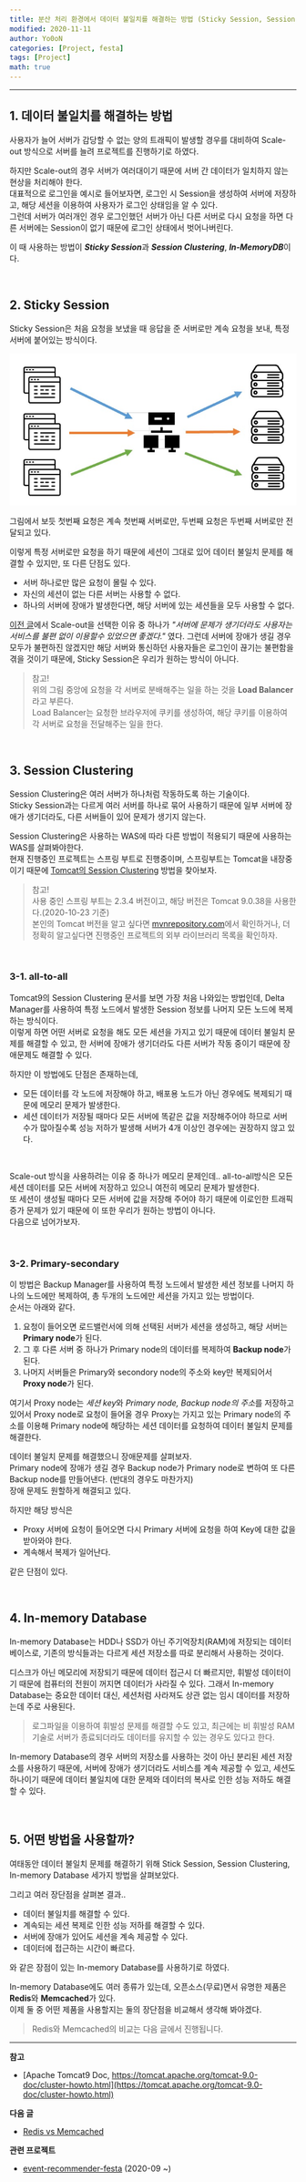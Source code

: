```yaml
---
title: 분산 처리 환경에서 데이터 불일치를 해결하는 방법 (Sticky Session, Session Clustering, In-memory Database)
modified: 2020-11-11
author: Yo0oN
categories: [Project, festa]
tags: [Project]
math: true
---
```


<hr>

## 1. 데이터 불일치를 해결하는 방법

사용자가 늘어 서버가 감당할 수 없는 양의 트래픽이 발생할 경우를 대비하여 Scale-out 방식으로 서버를 늘려 프로젝트를 진행하기로 하였다.

하지만 Scale-out의 경우 서버가 여러대이기 때문에 서버 간 데이터가 일치하지 않는 현상을 처리해야 한다.<br>
대표적으로 로그인을 예시로 들어보자면, 로그인 시 Session을 생성하여 서버에 저장하고, 해당 세션을 이용하여 사용자가 로그인 상태임을 알 수 있다.<br>
그런데 서버가 여러개인 경우 로그인했던 서버가 아닌 다른 서버로 다시 요청을 하면 다른 서버에는 Session이 없기 때문에 로그인 상태에서 벗어나버린다.

이 때 사용하는 방법이 ***Sticky Session***과 ***Session Clustering***, ***In-MemoryDB***이다.

<br>

## 2. Sticky Session

Sticky Session은 처음 요청을 보냈을 때 응답을 준 서버로만 계속 요청을 보내, 특정 서버에 붙어있는 방식이다.

![StickySession](/images/posts/Project/event-recommender-festa/대용량트래픽/StickySession01.jpg)

그림에서 보듯 첫번째 요청은 계속 첫번째 서버로만, 두번째 요청은 두번째 서버로만 전달되고 있다.

이렇게 특정 서버로만 요청을 하기 때문에 세션이 그대로 있어 데이터 불일치 문제를 해결할 수 있지만, 또 다른 단점도 있다.<br>
- 서버 하나로만 많은 요청이 몰릴 수 있다.
- 자신의 세션이 없는 다른 서버는 사용할 수 없다.
- 하나의 서버에 장애가 발생한다면, 해당 서버에 있는 세션들을 모두 사용할 수 없다.

[이전 글](https://yo0on.github.io/posts/Project.%EB%8C%80%EC%9A%A9%EB%9F%89%ED%8A%B8%EB%9E%98%ED%94%BD/)에서 Scale-out을 선택한 이유 중 하나가 *"서버에 문제가 생기더라도 사용자는 서비스를 불편 없이 이용할수 있었으면 좋겠다."* 였다.
그런데 서버에 장애가 생길 경우 모두가 불편하진 않겠지만 해당 서버와 통신하던 사용자들은 로그인이 끊기는 불편함을 겪을 것이기 때문에, Sticky Session은 우리가 원하는 방식이 아니다.

> 참고!<br>
> 위의 그림 중앙에 요청을 각 서버로 분배해주는 일을 하는 것을 **Load Balancer**라고 부른다.<br>
> Load Balancer는 요청한 브라우저에 쿠키를 생성하여, 해당 쿠키를 이용하여 각 서버로 요청을 전달해주는 일을 한다.

<br>

## 3. Session Clustering

Session Clustering은 여러 서버가 하나처럼 작동하도록 하는 기술이다.<br>
Sticky Session과는 다르게 여러 서버를 하나로 묶어 사용하기 때문에 일부 서버에 장애가 생기더라도, 다른 서버들이 있어 문제가 생기지 않는다.

Session Clustering은 사용하는 WAS에 따라 다른 방법이 적용되기 때문에 사용하는 WAS를 살펴봐야한다.<br>
현재 진행중인 프로젝트는 스프링 부트로 진행중이며, 스프링부트는 Tomcat을 내장중이기 때문에 [Tomcat의 Session Clustering](https://tomcat.apache.org/tomcat-9.0-doc/cluster-howto.html) 방법을 찾아보자.<br>
> 참고!<br>
> 사용 중인 스프링 부트는 2.3.4 버전이고, 해당 버전은 Tomcat 9.0.38을 사용한다.(2020-10-23 기준)<br>
> 본인의 Tomcat 버전을 알고 싶다면 [mvnrepository.com](https://mvnrepository.com/artifact/org.springframework.boot/spring-boot-starter-tomcat)에서 확인하거나, 더 정확히 알고싶다면 진행중인 프로젝트의 외부 라이브러리 목록을 확인하자.

<br>

### 3-1. all-to-all

Tomcat9의 Session Clustering 문서를 보면 가장 처음 나와있는 방법인데, Delta Manager를 사용하여 특정 노드에서 발생한 Session 정보를 나머지 모든 노드에 복제하는 방식이다.<br>
이렇게 하면 어떤 서버로 요청을 해도 모든 세션을 가지고 있기 때문에 데이터 불일치 문제를 해결할 수 있고, 한 서버에 장애가 생기더라도 다른 서버가 작동 중이기 때문에 장애문제도 해결할 수 있다.

하지만 이 방법에도 단점은 존재하는데,
- 모든 데이터를 각 노드에 저장해야 하고, 배포용 노드가 아닌 경우에도 복제되기 때문에 메모리 문제가 발생한다.
- 세션 데이터가 저장될 때마다 모든 서버에 똑같은 값을 저장해주어야 하므로 서버 수가 많아질수록 성능 저하가 발생해 서버가 4개 이상인 경우에는 권장하지 않고 있다.
<br>

Scale-out 방식을 사용하려는 이유 중 하나가 메모리 문제인데.. all-to-all방식은 모든 세션 데이터를 모든 서버에 저장하고 있으니 여전히 메모리 문제가 발생한다.<br>
또 세션이 생성될 때마다 모든 서버에 값을 저장해 주어야 하기 때문에 이로인한 트래픽 증가 문제가 있기 때문에 이 또한 우리가 원하는 방법이 아니다.<br>
다음으로 넘어가보자.

<br>

### 3-2. Primary-secondary

이 방법은 Backup Manager를 사용하여 특정 노드에서 발생한 세션 정보를 나머지 하나의 노드에만 복제하여, 총 두개의 노드에만 세션을 가지고 있는 방법이다.<br>
순서는 아래와 같다.

1. 요청이 들어오면 로드밸런서에 의해 선택된 서버가 세션을 생성하고, 해당 서버는 **Primary node**가 된다.
2. 그 후 다른 서버 중 하나가 Primary node의 데이터를 복제하여 **Backup node**가 된다.
3. 나머지 서버들은 Primary와 secondory node의 주소와 key만 복제되어서 **Proxy node**가 된다.

여기서 Proxy node는 *세션 key*와 *Primary node, Backup node의 주소*를 저장하고 있어서 Proxy node로 요청이 들어올 경우 Proxy는 가지고 있는 Primary node의 주소를 이용해 Primary node에 해당하는 세션 데이터를 요청하여 데이터 불일치 문제를 해결한다.

데이터 불일치 문제를 해결했으니 장애문제를 살펴보자.<br>
Primary node에 장애가 생길 경우 Backup node가 Primary node로 변하여 또 다른 Backup node를 만들어낸다. (반대의 경우도 마찬가지)<br>
장애 문제도 원할하게 해결되고 있다.

하지만 해당 방식은
- Proxy 서버에 요청이 들어오면 다시 Primary 서버에 요청을 하여 Key에 대한 값을 받아와야 한다.
- 계속해서 복제가 일어난다.

같은 단점이 있다.

<br>

## 4. In-memory Database

In-memory Database는 HDD나 SSD가 아닌 주기억장치(RAM)에 저장되는 데이터베이스로, 기존의 방식들과는 다르게 세션 저장소를 따로 분리해서 사용하는 것이다.

디스크가 아닌 메모리에 저장되기 때문에 데이터 접근시 더 빠르지만, 휘발성 데이터이기 때문에 컴퓨터의 전원이 꺼지면 데이터가 사라질 수 있다. 그래서 In-memory Database는 중요한 데이터 대신, 세션처럼 사라져도 상관 없는 임시 데이터를 저장하는데 주로 사용된다.<br>
> 로그파일을 이용하여 휘발성 문제를 해결할 수도 있고, 최근에는 비 휘발성 RAM 기술로 서버가 종료되더라도 데이터를 유지할 수 있는 경우도 있다고 한다.<br>


In-memory Database의 경우 서버의 저장소를 사용하는 것이 아닌 분리된 세션 저장소를 사용하기 때문에, 서버에 장애가 생기더라도 서비스를 계속 제공할 수 있고, 세션도 하나이기 때문에 데이터 불일치에 대한 문제와 데이터의 복사로 인한 성능 저하도 해결할 수 있다.

<br>

## 5. 어떤 방법을 사용할까?

여태동안 데이터 불일치 문제를 해결하기 위해 Stick Session, Session Clustering, In-memory Database 세가지 방법을 살펴보았다.

그리고 여러 장단점을 살펴본 결과..

- 데이터 불일치를 해결할 수 있다.
- 계속되는 세션 복제로 인한 성능 저하를 해결할 수 있다.
- 서버에 장애가 있어도 세션을 계속 제공할 수 있다.
- 데이터에 접근하는 시간이 빠르다.

와 같은 장점이 있는 In-memory Database를 사용하기로 하였다.

In-memory Database에도 여러 종류가 있는데, 오픈소스(무료)면서 유명한 제품은 **Redis**와 **Memcached**가 있다.<br>
이제 둘 중 어떤 제품을 사용할지는 둘의 장단점을 비교해서 생각해 봐야겠다.

> Redis와 Memcached의 비교는 다음 글에서 진행됩니다.

<hr>

**참고**
- [Apache Tomcat9 Doc, https://tomcat.apache.org/tomcat-9.0-doc/cluster-howto.html](https://tomcat.apache.org/tomcat-9.0-doc/cluster-howto.html)

**다음 글**
- [Redis vs Memcached](https://yo0on.github.io/posts/Project.%EC%96%B4%EB%96%A4InMemoryDB%EB%A5%BC%EC%82%AC%EC%9A%A9%ED%95%A0%EA%B9%8C/)

**관련 프로젝트**
- [event-recommender-festa](https://github.com/f-lab-edu/event-recommender-festa) (2020-09 ~)

